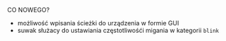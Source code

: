 CO NOWEGO?
* możliwość wpisania ścieżki do urządzenia w formie GUI
* suwak służacy do ustawiania częstotliwośći migania w kategorii ```blink```
